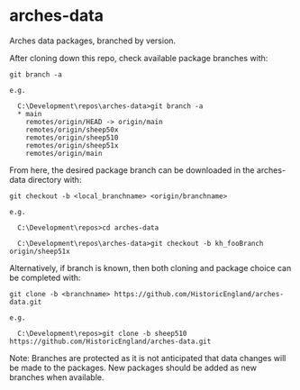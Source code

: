 # arches-data
Arches data packages, branched by version.


After cloning down this repo, check available package branches with:

    git branch -a

    e.g.

      C:\Development\repos\arches-data>git branch -a
      * main
        remotes/origin/HEAD -> origin/main
        remotes/origin/sheep50x 
        remotes/origin/sheep510  
        remotes/origin/sheep51x  
        remotes/origin/main
      
From here, the desired package branch can be downloaded in the arches-data directory with:
    
    git checkout -b <local_branchname> <origin/branchname>
    
    e.g.
    
      C:\Development\repos>cd arches-data
    
      C:\Development\repos\arches-data>git checkout -b kh_fooBranch origin/sheep51x
    

Alternatively, if branch is known, then both cloning and package choice can be completed with:

    git clone -b <branchname> https://github.com/HistoricEngland/arches-data.git
    
    e.g.
    
      C:\Development\repos>git clone -b sheep510 https://github.com/HistoricEngland/arches-data.git


Note: Branches are protected as it is not anticipated that data changes will be made to the packages.
      New packages should be added as new branches when available.
